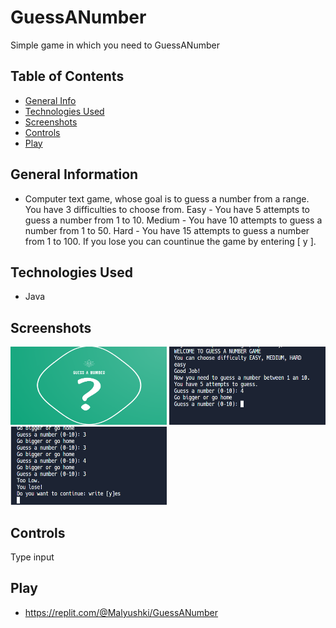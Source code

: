 # GuessANumber
Simple game in which you need to GuessANumber


## Table of Contents
* [General Info](#general-information)
* [Technologies Used](#technologies-used)
* [Screenshots](#screenshots)
* [Controls](#controls)
* [Play](#play)



## General Information
- Computer text game, whose goal is to guess a number from a range. You have 3 difficulties to choose from.
Easy - You have 5 attempts to guess a number from 1 to 10.
Medium - You have 10 attempts to guess a number from 1 to 50.
Hard - You have 15 attempts to guess a number from 1 to 100.
If you lose you can countinue the game by entering [ y ].


## Technologies Used
- Java



## Screenshots
<p float="left">
<img src="https://github.com/Malyushki/GuessANumber/blob/main/img/Untitled.png" width="250" height="125" />
<img src="https://github.com/Malyushki/GuessANumber/blob/main/img/game_play.png" width="250" height="125" />
<img src="https://github.com/Malyushki/GuessANumber/blob/main/img/game_lose.png" width="250" height="125" />
</p>  



## Controls
Type input

## Play
- https://replit.com/@Malyushki/GuessANumber


